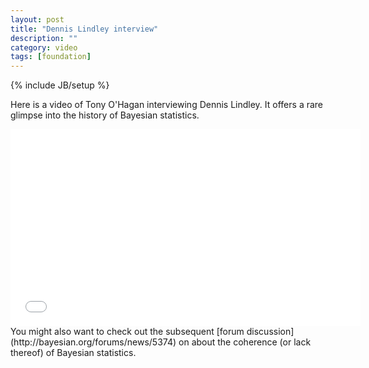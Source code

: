 ```yaml
---
layout: post
title: "Dennis Lindley interview"
description: ""
category: video 
tags: [foundation]
---
```

{% include JB/setup %}

Here is a video of Tony O'Hagan interviewing Dennis Lindley. It offers a rare glimpse into the history of Bayesian statistics.
<iframe width="560" height="315" src="//www.youtube.com/embed/cgclGi8yEu4" frameborder="0" allowfullscreen></iframe>
You might also want to check out the subsequent [forum discussion](http://bayesian.org/forums/news/5374) on <http://bayesian.org> about the coherence (or lack thereof) of Bayesian statistics. 

